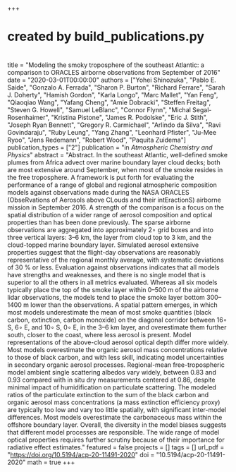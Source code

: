 +++
#
# created by build_publications.py
#
title = "Modeling the smoky troposphere of the southeast Atlantic: a comparison to ORACLES airborne observations from September of 2016"
date = "2020-03-01T00:00:00"
authors = ["Yohei Shinozuka", "Pablo E. Saide", "Gonzalo A. Ferrada", "Sharon P. Burton", "Richard Ferrare", "Sarah J. Doherty", "Hamish Gordon", "Karla Longo", "Marc Mallet", "Yan Feng", "Qiaoqiao Wang", "Yafang Cheng", "Amie Dobracki", "Steffen Freitag", "Steven G. Howell", "Samuel LeBlanc", "Connor Flynn", "Michal Segal-Rosenhaimer", "Kristina Pistone", "James R. Podolske", "Eric J. Stith", "Joseph Ryan Bennett", "Gregory R. Carmichael", "Arlindo da Silva", "Ravi Govindaraju", "Ruby Leung", "Yang Zhang", "Leonhard Pfister", "Ju-Mee Ryoo", "Jens Redemann", "Robert Wood", "Paquita Zuidema"]
publication_types = ["2"]
publication = "in *Atmospheric Chemistry and Physics*"
abstract = "Abstract. In the southeast Atlantic, well-defined smoke plumes from Africa advect over marine boundary layer cloud decks; both are most extensive around September, when most of the smoke resides in the free troposphere. A framework is put forth for evaluating the performance of a range of global and regional atmospheric composition models against observations made during the NASA ORACLES (ObseRvations of Aerosols above CLouds and their intEractionS) airborne mission in September 2016. A strength of the comparison is a focus on the spatial distribution of a wider range of aerosol composition and optical properties than has been done previously. The sparse airborne observations are aggregated into approximately 2∘ grid boxes and into three vertical layers: 3–6 km, the layer from cloud top to 3 km, and the cloud-topped marine boundary layer. Simulated aerosol extensive properties suggest that the flight-day observations are reasonably representative of the regional monthly average, with systematic deviations of 30 % or less. Evaluation against observations indicates that all models have strengths and weaknesses, and there is no single model that is superior to all the others in all metrics evaluated. Whereas all six models typically place the top of the smoke layer within 0–500 m of the airborne lidar observations, the models tend to place the smoke layer bottom 300–1400 m lower than the observations. A spatial pattern emerges, in which most models underestimate the mean of most smoke quantities (black carbon, extinction, carbon monoxide) on the diagonal corridor between 16∘ S, 6∘ E, and 10∘ S, 0∘ E, in the 3–6 km layer, and overestimate them further south, closer to the coast, where less aerosol is present. Model representations of the above-cloud aerosol optical depth differ more widely. Most models overestimate the organic aerosol mass concentrations relative to those of black carbon, and with less skill, indicating model uncertainties in secondary organic aerosol processes. Regional-mean free-tropospheric model ambient single scattering albedos vary widely, between 0.83 and 0.93 compared with in situ dry measurements centered at 0.86, despite minimal impact of humidification on particulate scattering. The modeled ratios of the particulate extinction to the sum of the black carbon and organic aerosol mass concentrations (a mass extinction efficiency proxy) are typically too low and vary too little spatially, with significant inter-model differences. Most models overestimate the carbonaceous mass within the offshore boundary layer. Overall, the diversity in the model biases suggests that different model processes are responsible. The wide range of model optical properties requires further scrutiny because of their importance for radiative effect estimates."
featured = false
projects = []
tags = []
url_pdf = "https://doi.org/10.5194/acp-20-11491-2020"
doi = "10.5194/acp-20-11491-2020"
math = true
+++
